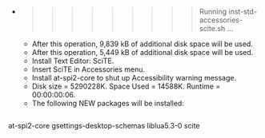 * >>>>>>>>> Running inst-std-accessories-scite.sh ...
  * After this operation, 9,839 kB of additional disk space will be used.
  * After this operation, 5,449 kB of additional disk space will be used.
  * Install Text Editor: SciTE.
  * Insert SciTE in Accessories menu.
  * Install at-spi2-core to shut up Accessibility warning message.
  * Disk size = 5290228K. Space Used = 14588K. Runtime = 00:00:00:06.
  * The following NEW packages will be installed:
  ```bash
at-spi2-core gsettings-desktop-schemas liblua5.3-0 scite
  ```

